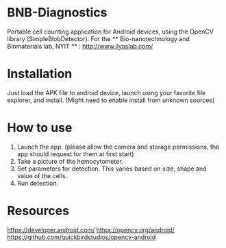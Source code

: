 # BNB-Diagnostics
Portable cell counting application for Android devices, using the OpenCV library (SimpleBlobDetector). For the ** Bio-nanotechnology and Biomaterials lab, NYIT ** : http://www.ilyaslab.com/

# Installation
Just load the APK file to android device, launch using your favorite file explorer, and install. (Might need to enable install from unknown sources)

# How to use
1. Launch the app. (please allow the camera and storage permissions, the app should request for them at first start)
2. Take a picture of the hemocytometer. 
3. Set parameters for detection. This varies based on size, shape and value of the cells.
4. Run detection.

# Resources
https://developer.android.com/
https://opencv.org/android/
https://github.com/quickbirdstudios/opencv-android
